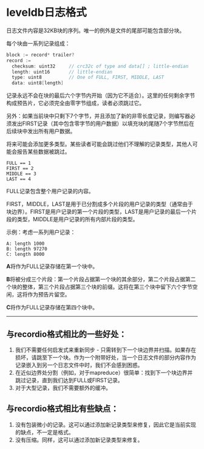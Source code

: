 # leveldb日志格式

日志文件内容是32KB块的序列。唯一的例外是文件的尾部可能包含部分块。

每个块由一系列记录组成：

```c++
block := record* trailer?
record :=
  checksum: uint32     // crc32c of type and data[] ; little-endian
  length: uint16       // little-endian
  type: uint8          // One of FULL, FIRST, MIDDLE, LAST
  data: uint8[length]
```

记录永远不会在块的最后六个字节内开始（因为它不适合）。这里的任何剩余字节构成预告片，它必须完全由零字节组成，读者必须跳过它。

另外：如果当前块中只剩下7个字节，并且添加了新的非零长度记录，则编写器必须发出FIRST记录（其中包含零字节的用户数据）以填充块的尾随7个字节然后在后续块中发出所有用户数据。

将来可能会添加更多类型。某些读者可能会跳过他们不理解的记录类型，其他人可能会报告某些数据被跳过。

```
FULL == 1
FIRST == 2
MIDDLE == 3
LAST == 4
```

FULL记录包含整个用户记录的内容。

FIRST，MIDDLE，LAST是用于已分割成多个片段的用户记录的类型（通常由于块边界）。FIRST是用户记录的第一个片段的类型，LAST是用户记录的最后一个片段的类型，MIDDLE是用户记录的所有内部片段的类型。

示例：考虑一系列用户记录：

```
A: length 1000
B: length 97270
C: length 8000
```

**A**将作为FULL记录存储在第一个块中。

**B**将被分成三个片段：第一个片段占据第一个块的其余部分，第二个片段占据第二个块的整体，第三个片段占据第三个块的前缀。这将在第三个块中留下六个字节空闲，这将作为预告片留空。

**C**将作为FULL记录存储在第四个块中。

------

## 与recordio格式相比的一些好处：

1. 我们不需要任何启发式来重新同步 - 只需转到下一个块边界并扫描。如果存在损坏，请跳至下一个块。作为一个附带好处，当一个日志文件的部分内容作为记录嵌入到另一个日志文件中时，我们不会感到困惑。
2. 在近似边界处分割（例如，对于mapreduce）很简单：找到下一个块边界并跳过记录，直到我们达到FULL或FIRST记录。
3. 对于大型记录，我们不需要额外的缓冲。

## 与recordio格式相比有些缺点：

1. 没有包装微小的记录。这可以通过添加新记录类型来修复，因此它是当前实现的缺点，不一定是格式。
2. 没有压缩。同样，这可以通过添加新记录类型来修复。